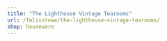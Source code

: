 ```yaml
---
title: "The Lighthouse Vintage Tearooms"
url: /felixstowe/the-lighthouse-vintage-tearooms/
shop: houseware
---
```


